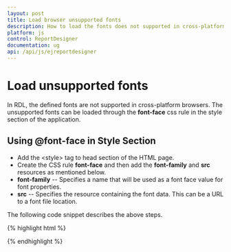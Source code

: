 ```yaml
---
layout: post
title: Load browser unsupported fonts
description: How to load the fonts does not supported in cross-platform browsers
platform: js
control: ReportDesigner
documentation: ug
api: /api/js/ejreportdesigner
---
```


# Load unsupported fonts

In RDL, the defined fonts are not supported in cross-platform browsers. The unsupported fonts can be loaded through the **font-face** css rule in the style section of the application. 

## Using @font-face in Style Section

* Add the &lt;style&gt; tag to head section of the HTML page.
* Create the CSS rule **font-face** and then add the **font-family** and **src** resources as mentioned below.
* **font-family** -- Specifies a name that will be used as a font face value for font properties.
* **src** -- Specifies the resource containing the font data. This can be a URL to a font file location.

The following code snippet describes the above steps.
 
{% highlight html %}

 <style>
     @font-face {
         font-family: Segoe UI;
         src: url(segoe_ui.ttf);
     }
 </style>

{% endhighlight %} 
